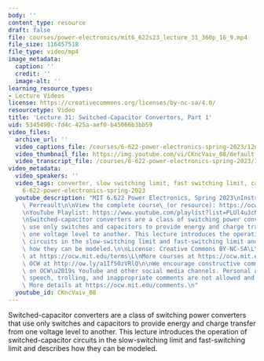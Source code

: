 ```yaml
---
body: ''
content_type: resource
draft: false
file: courses/power-electronics/mit6_622s23_lecture_31_360p_16_9.mp4
file_size: 116457518
file_type: video/mp4
image_metadata:
  caption: ''
  credit: ''
  image-alt: ''
learning_resource_types:
- Lecture Videos
license: https://creativecommons.org/licenses/by-nc-sa/4.0/
resourcetype: Video
title: 'Lecture 31: Switched-Capacitor Convertors, Part 1'
uid: 5345490c-fd4c-425a-aef0-b45066b3bb59
video_files:
  archive_url: ''
  video_captions_file: /courses/6-622-power-electronics-spring-2023/12nyfTaoAL0CoRiAAC4YjZ-H9c2hZ-t7E_transcript.webvtt
  video_thumbnail_file: https://img.youtube.com/vi/CKncVaiv_08/default.jpg
  video_transcript_file: /courses/6-622-power-electronics-spring-2023/12nyfTaoAL0CoRiAAC4YjZ-H9c2hZ-t7E_transcript.pdf
video_metadata:
  video_speakers: ''
  video_tags: converter, slow switching limit, fast switching limit, capacitance energy,
    6-622-power-electronics-spring-2023
  youtube_description: "MIT 6.622 Power Electronics, Spring 2023\nInstructor: David\
    \ Perreault\n\nView the complete course\_(or resource): https://ocw.mit.edu/courses/6-622-power-electronics-spring-2023/\L\
    \nYouTube Playlist: https://www.youtube.com/playlist?list=PLUl4u3cNGP62UTc77mJoubhDELSC8lfR0\n\
    \nSwitched-capacitor converters are a class of switching power converters that\
    \ use only switches and capacitors to provide energy and charge transfer from\
    \ one voltage level to another. This lecture introduces the operation of switched-capacitor\
    \ circuits in the slow-switching limit and fast-switching limit and describes\
    \ how they can be modeled.\n\nLicense: Creative Commons BY-NC-SA\L\nMore information\
    \ at https://ocw.mit.edu/terms\L\nMore courses at https://ocw.mit.edu\n\nSupport\
    \ OCW at http://ow.ly/a1If50zVRlQ\n\nWe encourage constructive comments and discussion\
    \ on OCW\u2019s YouTube and other social media channels. Personal attacks, hate\
    \ speech, trolling, and inappropriate comments are not allowed and may be removed.\
    \ More details at https://ocw.mit.edu/comments.\n"
  youtube_id: CKncVaiv_08
---
```

Switched-capacitor converters are a class of switching power converters that use only switches and capacitors to provide energy and charge transfer from one voltage level to another. This lecture introduces the operation of switched-capacitor circuits in the slow-switching limit and fast-switching limit and describes how they can be modeled.